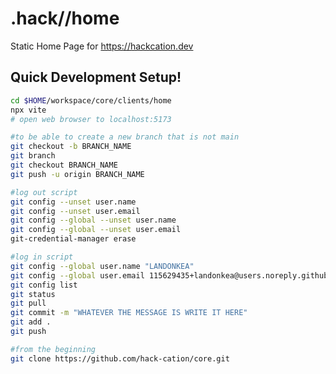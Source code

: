 # .hack//home

Static Home Page for https://hackcation.dev

## Quick Development Setup!
```bash
cd $HOME/workspace/core/clients/home
npx vite
# open web browser to localhost:5173
```

```bash 
#to be able to create a new branch that is not main
git checkout -b BRANCH_NAME
git branch
git checkout BRANCH_NAME
git push -u origin BRANCH_NAME

```


```bash
#log out script
git config --unset user.name
git config --unset user.email
git config --global --unset user.name
git config --global --unset user.email
git-credential-manager erase
```

```bash
#log in script
git config --global user.name "LANDONKEA"
git config --global user.email 115629435+landonkea@users.noreply.github.com
git config list
git status
git pull
git commit -m "WHATEVER THE MESSAGE IS WRITE IT HERE"
git add .
git push
```


```bash
#from the beginning 
git clone https://github.com/hack-cation/core.git

```